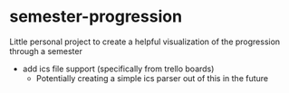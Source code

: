 # semester-progression
Little personal project to create a helpful visualization of the progression through a semester

- add ics file support (specifically from trello boards)
    - Potentially creating a simple ics parser out of this in the future
    
